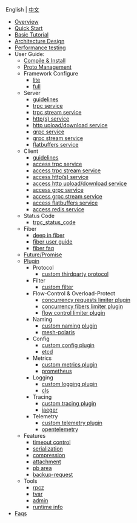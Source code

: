 English | [中文](README.zh_CN.md)

* [Overview](./en/overview.md)
* [Quick Start](./en/quick_start.md)
* [Basic Tutorial](./en/basic_tutorial.md)
* [Architecture Design](./en/architecture_design.md)
* [Performance testing](./en/benchmark.md)
* User Guide:
  * [Compile & Install](./en/setup_env.md)
  * [Proto Management](./en/proto_management.md)
  * Framework Configure
    * [lite](./en/framework_config_lite.md)
    * [full](./en/framework_config_full.md)
  * Server
    * [guidelines](./en/server_guide.md)
    * [trpc service](./en/server_guide.md)
    * [trpc stream service](./en/trpc_protocol_streaming_service.md)
    * [http(s) service](./en/http_protocol_service.md)
    * [http upload/download service](./en/http_protocol_upload_download_service.md)
    * [grpc service](./en/grpc_protocol_service.md)
    * [grpc stream service](./en/grpc_protocol_streaming_service.md)
    * [flatbuffers service](./en/flatbuffers_protocol_service.md)
  * Client
    * [guidelines](./en/client_guide.md)
    * [access trpc service](./en/client_guide.md)
    * [access trpc stream service](./en/trpc_protocol_streaming_client.md)
    * [access http(s) service](./en/http_protocol_client.md)
    * [access http upload/download service](./en/http_protocol_upload_download_client.md)
    * [access grpc service](./en/grpc_protocol_client.md)
    * [access grpc stream service](./en/grpc_protocol_streaming_service.md)
    * [access flatbuffers service](./en/flatbuffers_protocol_client.md)
    * [access redis service](./en/redis_client_guide.md)
  * Status Code
    * [trpc_status_code](./en/trpc_status_code.md)
  * Fiber
    * [deep in fiber](./en/fiber.md)
    * [fiber user guide](./en/fiber_user_guide.md)
    * [fiber faq](./en/fiber_faq.md)
  * [Future/Promise](./en/future_promise_guide.md)
  * [Plugin](./en/plugin_management.md)
    * Protocol
      * [custom thirdparty protocol](./en/custom_protocol.md)
    * Filter
      * [custom filter](./en/filter.md)
    * Flow-Control & Overload-Protect
      * [concurrency requests limiter plugin](./en/overload_control_concurrency_limiter.md)
      * [concurrency fibers limiter plugin](./en/overload_control_fiber_limiter.md)
      * [flow control limiter plugin](./en/overload_control_flow_limiter.md)
    * Naming
      * [custom naming plugin](./en/custom_naming.md)
      * [mesh-polaris](https://github.com/trpc-ecosystem/cpp-naming-polarismesh/blob/main/README.md)
    * Config
      * [custom config plugin](./en/custom_config.md)
      * [etcd](https://github.com/trpc-ecosystem/cpp-config-etcd/blob/main/README.md)
    * Metrics
      * [custom metrics plugin](./en/custom_metrics.md)
      * [prometheus](./en/prometheus_metrics.md)
    * Logging
      * [custom logging plugin](./en/custom_logging.md)
      * [cls](https://github.com/trpc-ecosystem/cpp-logging-cls/blob/main/README.md)
    * Tracing
      * [custom tracing plugin](./en/custom_tracing.md)
      * [jaeger](https://github.com/trpc-ecosystem/cpp-tracing-jaeger/blob/main/README.md)
    * Telemetry
      * [custom telemetry plugin](./en/custom_telemetry.md)
      * [opentelemetry](https://github.com/trpc-ecosystem/cpp-telemetry-opentelemetry/blob/master/README.md)
  * Features
    * [timeout control](./en/timeout_control.md)
    * [serialization](./en/serialization.md)
    * [compression](./en/compression.md)
    * [attachment](./en/attachment.md)
    * [pb area](./en/pb_arena.md)
    * [backup-request](./en/backup_request.md)
  * Tools
    * [rpcz](./en/rpcz.md)
    * [tvar](./en/tvar.md)
    * [admin](./en/admin_service.md)
    * [runtime info]()
* [Faqs](./zh/faq.md)

